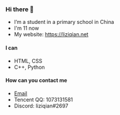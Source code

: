 ### Hi there 👋

- I’m a student in a primary school in China
- I'm 11 now
- My website: https://liziqian.net

#### I can
- HTML, CSS
- C++, Python
#### How can you contact me
- [Email](mailto:liziqian99@gmail.com)
- Tencent QQ: 1073131581
- Discord: liziqian#2697
